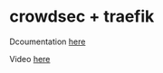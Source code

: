 # crowdsec + traefik

Dcoumentation [here](https://docs.technotim.live/posts/webtop-container/)

Video [here](https://www.youtube.com/watch?v=Gd9bvdkIXOQ)